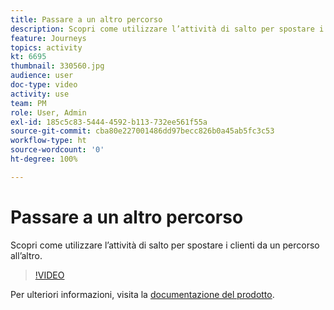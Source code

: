 ```yaml
---
title: Passare a un altro percorso
description: Scopri come utilizzare l’attività di salto per spostare i clienti da un percorso all’altro.
feature: Journeys
topics: activity
kt: 6695
thumbnail: 330560.jpg
audience: user
doc-type: video
activity: use
team: PM
role: User, Admin
exl-id: 185c5c83-5444-4592-b113-732ee561f55a
source-git-commit: cba80e227001486dd97becc826b0a45ab5fc3c53
workflow-type: ht
source-wordcount: '0'
ht-degree: 100%

---
```


# Passare a un altro percorso

Scopri come utilizzare l’attività di salto per spostare i clienti da un percorso all’altro.

>[!VIDEO](https://video.tv.adobe.com/v/330560?quality=12&learn=on)

Per ulteriori informazioni, visita la [documentazione del prodotto](https://experienceleague.adobe.com/docs/journeys/using/building-journeys/about-journey-building/action-activities/jump.html?lang=it#building-journeys).

